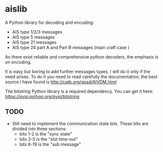 aislib
======

A Python library for decoding and encoding:
 * AIS type 1/2/3 messages
 * AIS type 5 messages
 * AIS type 21 messages
 * AIS type 24 part A and Part B messages (main craft case )

As there exist reliable and comprehensive python decoders, the emphasis is on encoding.

It is easy but boring to add further messages types, I will do it only if the need arises.
To do it you need to read carefully the documentation, the best source I have found is http://catb.org/gpsd/AIVDM.html

The bitstring Python library is a required dependency. You can get it here: https://pypi.python.org/pypi/bitstring

TODO
------

* Still need to implement the communication state bits. These bits are divided into three sections:
  * bits 1-2 is the "sync state"
  * bits 3-5 is the "slot time-out"
  * bits 6-19 is the "sub message"
